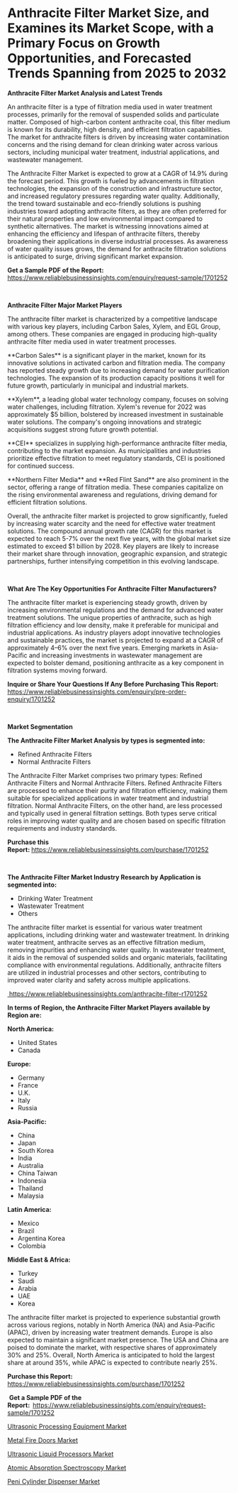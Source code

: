 <p><h1>Anthracite Filter Market Size, and Examines its Market Scope, with a Primary Focus on Growth Opportunities, and Forecasted Trends Spanning from 2025 to 2032</h1></p><p><strong>Anthracite Filter Market Analysis and Latest Trends</strong></p>
<p><p>An anthracite filter is a type of filtration media used in water treatment processes, primarily for the removal of suspended solids and particulate matter. Composed of high-carbon content anthracite coal, this filter medium is known for its durability, high density, and efficient filtration capabilities. The market for anthracite filters is driven by increasing water contamination concerns and the rising demand for clean drinking water across various sectors, including municipal water treatment, industrial applications, and wastewater management.</p><p>The Anthracite Filter Market is expected to grow at a CAGR of 14.9% during the forecast period. This growth is fueled by advancements in filtration technologies, the expansion of the construction and infrastructure sector, and increased regulatory pressures regarding water quality. Additionally, the trend toward sustainable and eco-friendly solutions is pushing industries toward adopting anthracite filters, as they are often preferred for their natural properties and low environmental impact compared to synthetic alternatives. The market is witnessing innovations aimed at enhancing the efficiency and lifespan of anthracite filters, thereby broadening their applications in diverse industrial processes. As awareness of water quality issues grows, the demand for anthracite filtration solutions is anticipated to surge, driving significant market expansion.</p></p>
<p><strong>Get a Sample PDF of the Report:&nbsp;</strong> <a href="https://www.reliablebusinessinsights.com/enquiry/request-sample/1701252?utm_campaign=84&utm_medium=2&utm_source=Github&utm_content=ia&utm_term=23022025&utm_id=anthracite-filter">https://www.reliablebusinessinsights.com/enquiry/request-sample/1701252</a></p>
<p>&nbsp;</p>
<p><strong>Anthracite Filter Major Market Players</strong></p>
<p><p>The anthracite filter market is characterized by a competitive landscape with various key players, including Carbon Sales, Xylem, and EGL Group, among others. These companies are engaged in producing high-quality anthracite filter media used in water treatment processes.</p><p>**Carbon Sales** is a significant player in the market, known for its innovative solutions in activated carbon and filtration media. The company has reported steady growth due to increasing demand for water purification technologies. The expansion of its production capacity positions it well for future growth, particularly in municipal and industrial markets.</p><p>**Xylem**, a leading global water technology company, focuses on solving water challenges, including filtration. Xylem's revenue for 2022 was approximately $5 billion, bolstered by increased investment in sustainable water solutions. The company's ongoing innovations and strategic acquisitions suggest strong future growth potential.</p><p>**CEI** specializes in supplying high-performance anthracite filter media, contributing to the market expansion. As municipalities and industries prioritize effective filtration to meet regulatory standards, CEI is positioned for continued success.</p><p>**Northern Filter Media** and **Red Flint Sand** are also prominent in the sector, offering a range of filtration media. These companies capitalize on the rising environmental awareness and regulations, driving demand for efficient filtration solutions.</p><p>Overall, the anthracite filter market is projected to grow significantly, fueled by increasing water scarcity and the need for effective water treatment solutions. The compound annual growth rate (CAGR) for this market is expected to reach 5-7% over the next five years, with the global market size estimated to exceed $1 billion by 2028. Key players are likely to increase their market share through innovation, geographic expansion, and strategic partnerships, further intensifying competition in this evolving landscape.</p></p>
<p>&nbsp;</p>
<p><strong>What Are The Key Opportunities For Anthracite Filter Manufacturers?</strong></p>
<p><p>The anthracite filter market is experiencing steady growth, driven by increasing environmental regulations and the demand for advanced water treatment solutions. The unique properties of anthracite, such as high filtration efficiency and low density, make it preferable for municipal and industrial applications. As industry players adopt innovative technologies and sustainable practices, the market is projected to expand at a CAGR of approximately 4–6% over the next five years. Emerging markets in Asia-Pacific and increasing investments in wastewater management are expected to bolster demand, positioning anthracite as a key component in filtration systems moving forward.</p></p>
<p><strong>Inquire or Share Your Questions If Any Before Purchasing This Report:</strong> <a href="https://www.reliablebusinessinsights.com/enquiry/pre-order-enquiry/1701252?utm_campaign=84&utm_medium=2&utm_source=Github&utm_content=ia&utm_term=23022025&utm_id=anthracite-filter">https://www.reliablebusinessinsights.com/enquiry/pre-order-enquiry/1701252</a></p>
<p>&nbsp;</p>
<p><strong>Market Segmentation</strong></p>
<p><strong>The Anthracite Filter Market Analysis by types is segmented into:</strong></p>
<p><ul><li>Refined Anthracite Filters</li><li>Normal Anthracite Filters</li></ul></p>
<p><p>The Anthracite Filter Market comprises two primary types: Refined Anthracite Filters and Normal Anthracite Filters. Refined Anthracite Filters are processed to enhance their purity and filtration efficiency, making them suitable for specialized applications in water treatment and industrial filtration. Normal Anthracite Filters, on the other hand, are less processed and typically used in general filtration settings. Both types serve critical roles in improving water quality and are chosen based on specific filtration requirements and industry standards.</p></p>
<p><strong>Purchase this Report:&nbsp;</strong><a href="https://www.reliablebusinessinsights.com/purchase/1701252?utm_campaign=84&utm_medium=2&utm_source=Github&utm_content=ia&utm_term=23022025&utm_id=anthracite-filter">https://www.reliablebusinessinsights.com/purchase/1701252</a></p>
<p>&nbsp;</p>
<p><strong>The Anthracite Filter Market Industry Research by Application is segmented into:</strong></p>
<p><ul><li>Drinking Water Treatment</li><li>Wastewater Treatment</li><li>Others</li></ul></p>
<p><p>The anthracite filter market is essential for various water treatment applications, including drinking water and wastewater treatment. In drinking water treatment, anthracite serves as an effective filtration medium, removing impurities and enhancing water quality. In wastewater treatment, it aids in the removal of suspended solids and organic materials, facilitating compliance with environmental regulations. Additionally, anthracite filters are utilized in industrial processes and other sectors, contributing to improved water clarity and safety across multiple applications.</p></p>
<p><a href="https://www.reliablebusinessinsights.com/anthracite-filter-r1701252?utm_campaign=84&utm_medium=2&utm_source=Github&utm_content=ia&utm_term=23022025&utm_id=anthracite-filter">&nbsp;https://www.reliablebusinessinsights.com/anthracite-filter-r1701252</a></p>
<p><strong>In terms of Region, the Anthracite Filter Market Players available by Region are:</strong></p>
<p>
    <p> <strong> North America: </strong>
        <ul>
            <li>United States</li>
            <li>Canada</li>
        </ul>
        </p> 
    <p> <strong> Europe: </strong>
        <ul>
            <li>Germany</li>
            <li>France</li>
            <li>U.K.</li>
            <li>Italy</li>
            <li>Russia</li>
        </ul>
        </p> 
    <p> <strong> Asia-Pacific: </strong>
        <ul>
            <li>China</li>
            <li>Japan</li>
            <li>South Korea</li>
            <li>India</li>
            <li>Australia</li>
            <li>China Taiwan</li>
            <li>Indonesia</li>
            <li>Thailand</li>
            <li>Malaysia</li>
        </ul>
        </p> 
    <p> <strong> Latin America: </strong>
        <ul>
            <li>Mexico</li>
            <li>Brazil</li>
            <li>Argentina Korea</li>
            <li>Colombia</li>
        </ul>
        </p> 
    <p> <strong> Middle East & Africa: </strong>
        <ul>
            <li>Turkey</li>
            <li>Saudi</li>
            <li>Arabia</li>
            <li>UAE</li>
            <li>Korea</li>
        </ul>
    </p>
    </p>
<p><p>The anthracite filter market is projected to experience substantial growth across various regions, notably in North America (NA) and Asia-Pacific (APAC), driven by increasing water treatment demands. Europe is also expected to maintain a significant market presence. The USA and China are poised to dominate the market, with respective shares of approximately 30% and 25%. Overall, North America is anticipated to hold the largest share at around 35%, while APAC is expected to contribute nearly 25%.</p></p>
<p><strong>Purchase this Report: </strong><a href="https://www.reliablebusinessinsights.com/purchase/1701252?utm_campaign=84&utm_medium=2&utm_source=Github&utm_content=ia&utm_term=23022025&utm_id=anthracite-filter">https://www.reliablebusinessinsights.com/purchase/1701252</a></p>
<p>&nbsp;<strong>Get a Sample PDF of the Report:&nbsp;&nbsp;</strong><a href="https://www.reliablebusinessinsights.com/enquiry/request-sample/1701252?utm_campaign=84&utm_medium=2&utm_source=Github&utm_content=ia&utm_term=23022025&utm_id=anthracite-filter">https://www.reliablebusinessinsights.com/enquiry/request-sample/1701252</a></p>
<p><strong></strong></p>
<p><p><a href="https://github.com/kalsirollija/Market-Research-Report-List-1/blob/main/ultrasonic-processing-equipment-market.md?utm_campaign=84&utm_medium=2&utm_source=Github&utm_content=ia&utm_term=23022025&utm_id=anthracite-filter">Ultrasonic Processing Equipment Market</a></p><p><a href="https://github.com/milolohusami/Market-Research-Report-List-1/blob/main/metal-fire-doors-market.md?utm_campaign=84&utm_medium=2&utm_source=Github&utm_content=ia&utm_term=23022025&utm_id=anthracite-filter">Metal Fire Doors Market</a></p><p><a href="https://github.com/shamyzinniwl/Market-Research-Report-List-1/blob/main/ultrasonic-liquid-processors-market.md?utm_campaign=84&utm_medium=2&utm_source=Github&utm_content=ia&utm_term=23022025&utm_id=anthracite-filter">Ultrasonic Liquid Processors Market</a></p><p><a href="https://github.com/awtryooleycp/Market-Research-Report-List-1/blob/main/atomic-absorption-spectroscopy-market.md?utm_campaign=84&utm_medium=2&utm_source=Github&utm_content=ia&utm_term=23022025&utm_id=anthracite-filter">Atomic Absorption Spectroscopy Market</a></p><p><a href="https://github.com/bulkagumanvv/Market-Research-Report-List-1/blob/main/peni-cylinder-dispenser-market.md?utm_campaign=84&utm_medium=2&utm_source=Github&utm_content=ia&utm_term=23022025&utm_id=anthracite-filter">Peni Cylinder Dispenser Market</a></p></p>